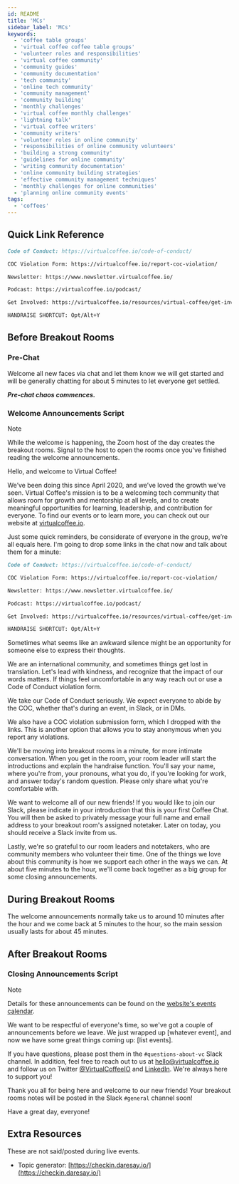 ```yaml
---
id: README
title: 'MCs'
sidebar_label: 'MCs'
keywords:
  - 'coffee table groups'
  - 'virtual coffee coffee table groups'
  - 'volunteer roles and responsibilities'
  - 'virtual coffee community'
  - 'community guides'
  - 'community documentation'
  - 'tech community'
  - 'online tech community'
  - 'community management'
  - 'community building'
  - 'monthly challenges'
  - 'virtual coffee monthly challenges'
  - 'lightning talk'
  - 'virtual coffee writers'
  - 'community writers'
  - 'volunteer roles in online community'
  - 'responsibilities of online community volunteers'
  - 'building a strong community'
  - 'guidelines for online community'
  - 'writing community documentation'
  - 'online community building strategies'
  - 'effective community management techniques'
  - 'monthly challenges for online communities'
  - 'planning online community events'
tags:
  - 'coffees'
---
```


## Quick Link Reference

```md
Code of Conduct: https://virtualcoffee.io/code-of-conduct/

COC Violation Form: https://virtualcoffee.io/report-coc-violation/

Newsletter: https://www.newsletter.virtualcoffee.io/

Podcast: https://virtualcoffee.io/podcast/

Get Involved: https://virtualcoffee.io/resources/virtual-coffee/get-involved

HANDRAISE SHORTCUT: Opt/Alt+Y
```

## Before Breakout Rooms

### Pre-Chat

Welcome all new faces via chat and let them know we will get started and will be generally chatting for about 5 minutes to let everyone get settled.

**_Pre-chat chaos commences._**

### Welcome Announcements Script

> [!NOTE]
> While the welcome is happening, the Zoom host of the day creates the breakout rooms. Signal to the host to open the rooms once you've finished reading the welcome announcements.

Hello, and welcome to Virtual Coffee!

We’ve been doing this since April 2020, and we’ve loved the growth we’ve seen. Virtual Coffee's mission is to be a welcoming tech community that allows room for growth and mentorship at all levels, and to create meaningful opportunities for learning, leadership, and contribution for everyone. To find our events or to learn more, you can check out our website at [virtualcoffee.io](https://virtualcoffee.io/).

Just some quick reminders, be considerate of everyone in the group, we’re all equals here. I'm going to drop some links in the chat now and talk about them for a minute:

```md
Code of Conduct: https://virtualcoffee.io/code-of-conduct/

COC Violation Form: https://virtualcoffee.io/report-coc-violation/

Newsletter: https://www.newsletter.virtualcoffee.io/

Podcast: https://virtualcoffee.io/podcast/

Get Involved: https://virtualcoffee.io/resources/virtual-coffee/get-involved

HANDRAISE SHORTCUT: Opt/Alt+Y
```

Sometimes what seems like an awkward silence might be an opportunity for someone else to express their thoughts.

We are an international community, and sometimes things get lost in translation. Let's lead with kindness, and recognize that the impact of our words matters. If things feel uncomfortable in any way reach out or use a Code of Conduct violation form.

We take our Code of Conduct seriously. We expect everyone to abide by the COC, whether that's during an event, in Slack, or in DMs.

We also have a COC violation submission form, which I dropped with the links. This is another option that allows you to stay anonymous when you report any violations.

We'll be moving into breakout rooms in a minute, for more intimate conversation. When you get in the room, your room leader will start the introductions and explain the handraise function. You'll say your name, where you're from, your pronouns, what you do, if you're looking for work, and answer today's random question. Please only share what you're comfortable with.

We want to welcome all of our new friends! If you would like to join our Slack, please indicate in your introduction that this is your first Coffee Chat. You will then be asked to privately message your full name and email address to your breakout room's assigned notetaker. Later on today, you should receive a Slack invite from us.

Lastly, we're so grateful to our room leaders and notetakers, who are community members who volunteer their time. One of the things we love about this community is how we support each other in the ways we can. At about five minutes to the hour, we'll come back together as a big group for some closing announcements.

## During Breakout Rooms

The welcome announcements normally take us to around 10 minutes after the hour and we come back at 5 minutes to the hour, so the main session usually lasts for about 45 minutes.

## After Breakout Rooms

### Closing Announcements Script

> [!NOTE]
> Details for these announcements can be found on the [website's events calendar](https://virtualcoffee.io/events).

We want to be respectful of everyone's time, so we've got a couple of announcements before we leave. We just wrapped up [whatever event], and now we have some great things coming up: [list events].

If you have questions, please post them in the `#questions-about-vc` Slack channel. In addition, feel free to reach out to us at <hello@virtualcoffee.io> and follow us on Twitter [@VirtualCoffeeIO](https://x.com/VirtualCoffeeIO) and [LinkedIn](https://www.linkedin.com/company/virtual-coffee/). We're always here to support you!

Thank you all for being here and welcome to our new friends! Your breakout rooms notes will be posted in the Slack `#general` channel soon!

Have a great day, everyone!

## Extra Resources

These are not said/posted during live events.

- Topic generator: [https://checkin.daresay.io/](https://checkin.daresay.io/)

